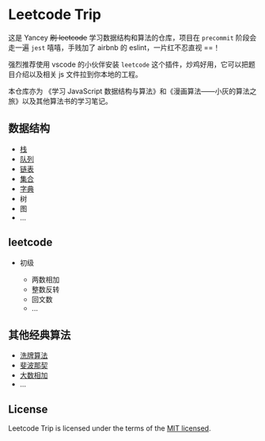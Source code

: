 # Leetcode Trip

这是 Yancey ~~刷 leetcode~~ 学习数据结构和算法的仓库，项目在 `precommit` 阶段会走一遍 `jest` 嘻嘻，手贱加了 airbnb 的 eslint，一片红不忍直视 ==！

强烈推荐使用 vscode 的小伙伴安装 `leetcode` 这个插件，炒鸡好用，它可以把题目介绍以及相关 js 文件拉到你本地的工程。

本仓库亦为 《学习 JavaScript 数据结构与算法》和《漫画算法——小灰的算法之旅》以及其他算法书的学习笔记。

## 数据结构

- [栈](https://github.com/YanceyOfficial/leetcode-trip/tree/master/dataStructures/Stack)
- [队列](https://github.com/YanceyOfficial/leetcode-trip/blob/master/dataStructures/Queue)
- [链表](https://github.com/YanceyOfficial/leetcode-trip/blob/master/dataStructures/LinkedList)
- [集合](https://github.com/YanceyOfficial/leetcode-trip/blob/master/dataStructures/Set)
- [字典](https://github.com/YanceyOfficial/leetcode-trip/blob/master/dataStructures/Map)
- 树
- 图
- ...

## leetcode

- 初级

  - 两数相加
  - 整数反转
  - 回文数
  - ...

## 其他经典算法

- [洗牌算法](https://github.com/YanceyOfficial/leetcode-trip/blob/master/others/Shuffle.ts)
- [斐波那契](https://github.com/YanceyOfficial/leetcode-trip/blob/master/others/Fibonacci.ts)
- [大数相加](https://github.com/YanceyOfficial/leetcode-trip/blob/master/others/BigNumAdd.ts)
- ...

## License

Leetcode Trip is licensed under the terms of the [MIT licensed](https://opensource.org/licenses/MIT).
